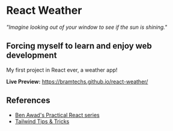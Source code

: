 # React Weather

_"Imagine looking out of your window to see if the sun is shining."_

## Forcing myself to learn and enjoy web development

My first project in React ever, a weather app!

**Live Preview:** https://bramtechs.github.io/react-weather/

## References

-   [Ben Awad's Practical React series](https://www.youtube.com/playlist?list=PLN3n1USn4xlntqksY83W3997mmQPrUmqM)
-   [Tailwind Tips & Tricks](https://fireship.io/lessons/tailwind-tutorial/)
